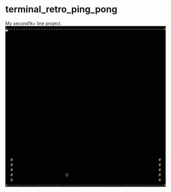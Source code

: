 # terminal_retro_ping_pong
My second1k+ line project.
![alt text](https://github.com/coppermilk/terminal_retro_ping_pong/blob/main/console.gif)

